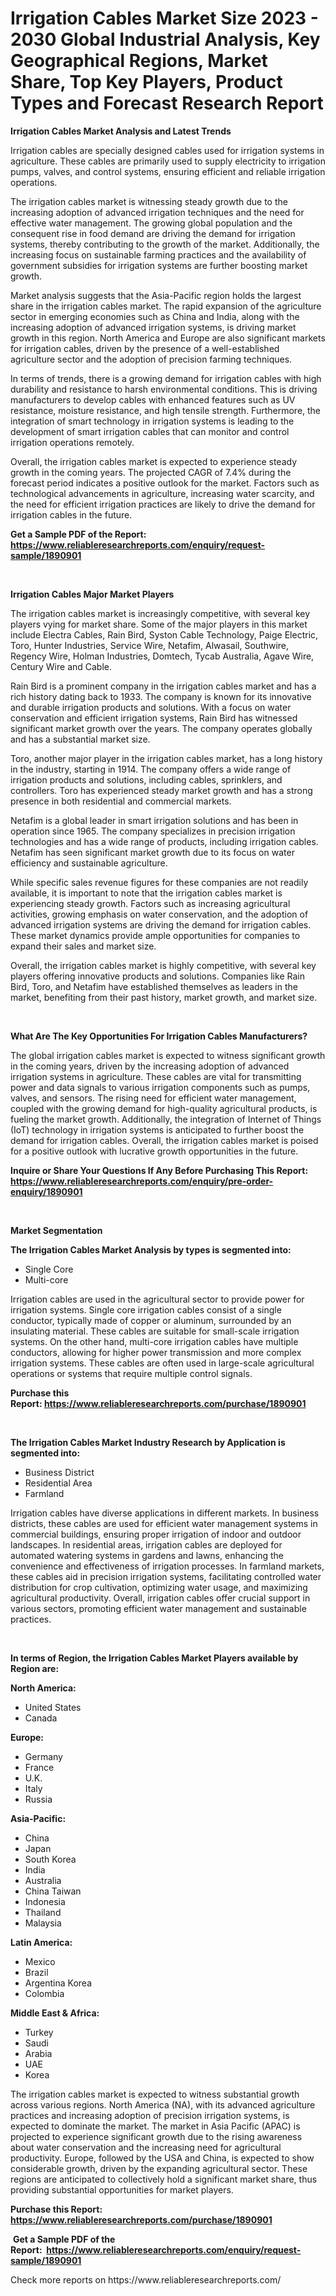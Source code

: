 <p><h1>Irrigation Cables Market Size 2023 - 2030 Global Industrial Analysis, Key Geographical Regions, Market Share, Top Key Players, Product Types and Forecast Research Report</h1></p><p><strong>Irrigation Cables Market Analysis and Latest Trends</strong></p>
<p><p>Irrigation cables are specially designed cables used for irrigation systems in agriculture. These cables are primarily used to supply electricity to irrigation pumps, valves, and control systems, ensuring efficient and reliable irrigation operations.</p><p>The irrigation cables market is witnessing steady growth due to the increasing adoption of advanced irrigation techniques and the need for effective water management. The growing global population and the consequent rise in food demand are driving the demand for irrigation systems, thereby contributing to the growth of the market. Additionally, the increasing focus on sustainable farming practices and the availability of government subsidies for irrigation systems are further boosting market growth.</p><p>Market analysis suggests that the Asia-Pacific region holds the largest share in the irrigation cables market. The rapid expansion of the agriculture sector in emerging economies such as China and India, along with the increasing adoption of advanced irrigation systems, is driving market growth in this region. North America and Europe are also significant markets for irrigation cables, driven by the presence of a well-established agriculture sector and the adoption of precision farming techniques.</p><p>In terms of trends, there is a growing demand for irrigation cables with high durability and resistance to harsh environmental conditions. This is driving manufacturers to develop cables with enhanced features such as UV resistance, moisture resistance, and high tensile strength. Furthermore, the integration of smart technology in irrigation systems is leading to the development of smart irrigation cables that can monitor and control irrigation operations remotely.</p><p>Overall, the irrigation cables market is expected to experience steady growth in the coming years. The projected CAGR of 7.4% during the forecast period indicates a positive outlook for the market. Factors such as technological advancements in agriculture, increasing water scarcity, and the need for efficient irrigation practices are likely to drive the demand for irrigation cables in the future.</p></p>
<p><strong>Get a Sample PDF of the Report:&nbsp; <a href="https://www.reliableresearchreports.com/enquiry/request-sample/1890901">https://www.reliableresearchreports.com/enquiry/request-sample/1890901</a></strong></p>
<p>&nbsp;</p>
<p><strong>Irrigation Cables Major Market Players</strong></p>
<p><p>The irrigation cables market is increasingly competitive, with several key players vying for market share. Some of the major players in this market include Electra Cables, Rain Bird, Syston Cable Technology, Paige Electric, Toro, Hunter Industries, Service Wire, Netafim, Alwasail, Southwire, Regency Wire, Holman Industries, Domtech, Tycab Australia, Agave Wire, Century Wire and Cable.</p><p>Rain Bird is a prominent company in the irrigation cables market and has a rich history dating back to 1933. The company is known for its innovative and durable irrigation products and solutions. With a focus on water conservation and efficient irrigation systems, Rain Bird has witnessed significant market growth over the years. The company operates globally and has a substantial market size.</p><p>Toro, another major player in the irrigation cables market, has a long history in the industry, starting in 1914. The company offers a wide range of irrigation products and solutions, including cables, sprinklers, and controllers. Toro has experienced steady market growth and has a strong presence in both residential and commercial markets.</p><p>Netafim is a global leader in smart irrigation solutions and has been in operation since 1965. The company specializes in precision irrigation technologies and has a wide range of products, including irrigation cables. Netafim has seen significant market growth due to its focus on water efficiency and sustainable agriculture.</p><p>While specific sales revenue figures for these companies are not readily available, it is important to note that the irrigation cables market is experiencing steady growth. Factors such as increasing agricultural activities, growing emphasis on water conservation, and the adoption of advanced irrigation systems are driving the demand for irrigation cables. These market dynamics provide ample opportunities for companies to expand their sales and market size.</p><p>Overall, the irrigation cables market is highly competitive, with several key players offering innovative products and solutions. Companies like Rain Bird, Toro, and Netafim have established themselves as leaders in the market, benefiting from their past history, market growth, and market size.</p></p>
<p>&nbsp;</p>
<p><strong>What Are The Key Opportunities For Irrigation Cables Manufacturers?</strong></p>
<p><p>The global irrigation cables market is expected to witness significant growth in the coming years, driven by the increasing adoption of advanced irrigation systems in agriculture. These cables are vital for transmitting power and data signals to various irrigation components such as pumps, valves, and sensors. The rising need for efficient water management, coupled with the growing demand for high-quality agricultural products, is fueling the market growth. Additionally, the integration of Internet of Things (IoT) technology in irrigation systems is anticipated to further boost the demand for irrigation cables. Overall, the irrigation cables market is poised for a positive outlook with lucrative growth opportunities in the future.</p></p>
<p><strong>Inquire or Share Your Questions If Any Before Purchasing This Report: <a href="https://www.reliableresearchreports.com/enquiry/pre-order-enquiry/1890901">https://www.reliableresearchreports.com/enquiry/pre-order-enquiry/1890901</a></strong></p>
<p>&nbsp;</p>
<p><strong>Market Segmentation</strong></p>
<p><strong>The Irrigation Cables Market Analysis by types is segmented into:</strong></p>
<p><ul><li>Single Core</li><li>Multi-core</li></ul></p>
<p><p>Irrigation cables are used in the agricultural sector to provide power for irrigation systems. Single core irrigation cables consist of a single conductor, typically made of copper or aluminum, surrounded by an insulating material. These cables are suitable for small-scale irrigation systems. On the other hand, multi-core irrigation cables have multiple conductors, allowing for higher power transmission and more complex irrigation systems. These cables are often used in large-scale agricultural operations or systems that require multiple control signals.</p></p>
<p><strong>Purchase this Report:&nbsp;<a href="https://www.reliableresearchreports.com/purchase/1890901">https://www.reliableresearchreports.com/purchase/1890901</a></strong></p>
<p>&nbsp;</p>
<p><strong>The Irrigation Cables Market Industry Research by Application is segmented into:</strong></p>
<p><ul><li>Business District</li><li>Residential Area</li><li>Farmland</li></ul></p>
<p><p>Irrigation cables have diverse applications in different markets. In business districts, these cables are used for efficient water management systems in commercial buildings, ensuring proper irrigation of indoor and outdoor landscapes. In residential areas, irrigation cables are deployed for automated watering systems in gardens and lawns, enhancing the convenience and effectiveness of irrigation processes. In farmland markets, these cables aid in precision irrigation systems, facilitating controlled water distribution for crop cultivation, optimizing water usage, and maximizing agricultural productivity. Overall, irrigation cables offer crucial support in various sectors, promoting efficient water management and sustainable practices.</p></p>
<p>&nbsp;</p>
<p><strong>In terms of Region, the Irrigation Cables Market Players available by Region are:</strong></p>
<p>
    <p> <strong> North America: </strong>
        <ul>
            <li>United States</li>
            <li>Canada</li>
        </ul>
        </p> 
    <p> <strong> Europe: </strong>
        <ul>
            <li>Germany</li>
            <li>France</li>
            <li>U.K.</li>
            <li>Italy</li>
            <li>Russia</li>
        </ul>
        </p> 
    <p> <strong> Asia-Pacific: </strong>
        <ul>
            <li>China</li>
            <li>Japan</li>
            <li>South Korea</li>
            <li>India</li>
            <li>Australia</li>
            <li>China Taiwan</li>
            <li>Indonesia</li>
            <li>Thailand</li>
            <li>Malaysia</li>
        </ul>
        </p> 
    <p> <strong> Latin America: </strong>
        <ul>
            <li>Mexico</li>
            <li>Brazil</li>
            <li>Argentina Korea</li>
            <li>Colombia</li>
        </ul>
        </p> 
    <p> <strong> Middle East & Africa: </strong>
        <ul>
            <li>Turkey</li>
            <li>Saudi</li>
            <li>Arabia</li>
            <li>UAE</li>
            <li>Korea</li>
        </ul>
    </p>
    </p>
<p><p>The irrigation cables market is expected to witness substantial growth across various regions. North America (NA), with its advanced agriculture practices and increasing adoption of precision irrigation systems, is expected to dominate the market. The market in Asia Pacific (APAC) is projected to experience significant growth due to the rising awareness about water conservation and the increasing need for agricultural productivity. Europe, followed by the USA and China, is expected to show considerable growth, driven by the expanding agricultural sector. These regions are anticipated to collectively hold a significant market share, thus providing substantial opportunities for market players.</p></p>
<p><strong>Purchase this Report: <a href="https://www.reliableresearchreports.com/purchase/1890901">https://www.reliableresearchreports.com/purchase/1890901</a></strong></p>
<p>&nbsp;<strong>Get a Sample PDF of the Report:&nbsp;&nbsp;<a href="https://www.reliableresearchreports.com/enquiry/request-sample/1890901">https://www.reliableresearchreports.com/enquiry/request-sample/1890901</a></strong></p>
<p><strong></strong></p>
<p>Check more reports on https://www.reliableresearchreports.com/</p>